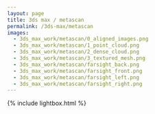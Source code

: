 ```yaml
---
layout: page
title: 3ds max / metascan
permalink: /3ds-max/metascan
images:
  - 3ds_max_work/metascan/0_aligned_images.png
  - 3ds_max_work/metascan/1_point_cloud.png
  - 3ds_max_work/metascan/2_dense_cloud.png
  - 3ds_max_work/metascan/3_textured_mesh.png
  - 3ds_max_work/metascan/farsight_back.png
  - 3ds_max_work/metascan/farsight_front.png
  - 3ds_max_work/metascan/farsight_left.png
  - 3ds_max_work/metascan/farsight_right.png
---
```


{% include lightbox.html %}
